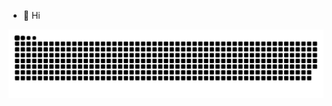 - 👋 Hi

<!---
Flowdawan/Flowdawan is a ✨ special ✨ repository because its `README.md` (this file) appears on your GitHub profile.
You can click the Preview link to take a look at your changes.
--->

<img src="https://github.com/Flowdawan/Flowdawan/blob/main/github-contribution-grid-snake.svg" alt="Snake animation" style="max-width: 100%;">
